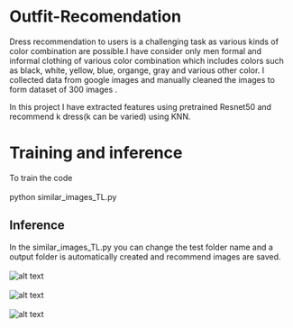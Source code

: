 # Outfit-Recomendation

Dress recommendation to users is a challenging task as various kinds of color combination are possible.I have consider only men formal and informal clothing of various color combination which includes colors such as black, white, yellow, blue, organge, gray and various other color. I collected data from google images and manually cleaned the images to form dataset of 300 images . 
<br>

In this project I have extracted features using pretrained Resnet50 and recommend k dress(k can be varied) using KNN.<br>

# Training and inference 
To train the code <br><br>
python similar_images_TL.py 
<br>
## Inference 

In the similar_images_TL.py you can change the test folder name and a output folder is automatically created and recommend images are saved. 
<br>
<br>
![alt text](https://github.com/sand47/Outfit-Recomendation/blob/master/output/rec/white60_rec.png)
<br>
<br>
![alt text](https://github.com/sand47/Outfit-Recomendation/blob/master/output/rec/informalred84_rec.png)
<br> 
<br>
![alt text](https://github.com/sand47/Outfit-Recomendation/blob/master/output/rec/tshirtss55_rec.png)

